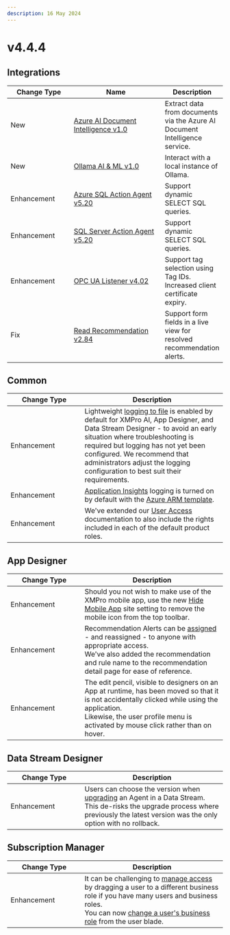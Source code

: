 ```yaml
---
description: 16 May 2024
---
```


# v4.4.4

## Integrations

<table><thead><tr><th width="155">Change Type</th><th width="250">Name</th><th>Description</th></tr></thead><tbody><tr><td>New</td><td><a href="https://xmpro.gitbook.io/azure-ai-document-intelligence/">Azure AI Document Intelligence v1.0</a></td><td>Extract data from documents via the Azure AI Document Intelligence service.</td></tr><tr><td>New</td><td><a href="https://xmpro.gitbook.io/ollama/">Ollama AI &#x26; ML v1.0</a></td><td>Interact with a local instance of Ollama.</td></tr><tr><td>Enhancement</td><td><a href="https://xmpro.gitbook.io/azure-sql#v5.20-16-apr-2024">Azure SQL Action Agent v5.20</a></td><td>Support dynamic SELECT SQL queries.</td></tr><tr><td>Enhancement</td><td><a href="https://xmpro.gitbook.io/sql-server#v5.20-16-apr-2024">SQL Server Action Agent v5.20</a></td><td>Support dynamic SELECT SQL queries.</td></tr><tr><td>Enhancement</td><td><a href="https://xmpro.gitbook.io/opc-ua/">OPC UA Listener v4.02</a></td><td>Support tag selection using Tag IDs.<br>Increased client certificate expiry.</td></tr><tr><td>Fix</td><td><a href="https://xmpro.gitbook.io/read-recommendation/">Read Recommendation v2.84</a></td><td>Support form fields in a live view for resolved recommendation alerts.</td></tr></tbody></table>

## Common

<table><thead><tr><th width="157">Change Type</th><th>Description</th></tr></thead><tbody><tr><td>Enhancement</td><td>Lightweight <a href="../installation/3.-complete-installation/configure-logging-optional.md#other-xmpro-products">logging to file</a> is enabled by default for XMPro AI, App Designer, and Data Stream Designer - to avoid an early situation where troubleshooting is required but logging has not yet been configured. We recommend that administrators adjust the logging configuration to best suit their requirements.</td></tr><tr><td>Enhancement</td><td><a href="../installation/3.-complete-installation/configure-logging-optional.md#application-insights">Application Insights</a> logging is turned on by default with the <a href="../installation/2.-deployment/azure.md#install">Azure ARM template</a>.</td></tr><tr><td>Enhancement</td><td>We've extended our <a href="../administration/subscriptions-admin/manage-user-access.md#data-stream-designer-rights">User Access</a> documentation to also include the rights included in each of the default product roles.</td></tr></tbody></table>

## App Designer

<table><thead><tr><th width="157">Change Type</th><th>Description</th></tr></thead><tbody><tr><td>Enhancement</td><td>Should you not wish to make use of the XMPro mobile app, use the new <a href="../how-tos/manage-site-settings.md#hide-mobile-app">Hide Mobile App</a> site setting to remove the mobile icon from the top toolbar.</td></tr><tr><td>Enhancement</td><td>Recommendation Alerts can be <a href="../concepts/recommendation/recommendation-alert.md#assign-and-reassign">assigned</a> - and reassigned - to anyone with appropriate access.<br>We've also added the recommendation and rule name to the recommendation detail page for ease of reference.</td></tr><tr><td>Enhancement</td><td>The edit pencil, visible to designers on an App at runtime, has been moved so that it is not accidentally clicked while using the application.<br>Likewise, the user profile menu is activated by mouse click rather than on hover.</td></tr></tbody></table>

## Data Stream Designer

<table><thead><tr><th width="157">Change Type</th><th>Description</th></tr></thead><tbody><tr><td>Enhancement</td><td>Users can choose the version when <a href="../how-tos/data-streams/upgrade-a-stream-object-version.md">upgrading</a> an Agent in a Data Stream.<br>This de-risks the upgrade process where previously the latest version was the only option with no rollback.</td></tr></tbody></table>

## Subscription Manager

<table><thead><tr><th width="157">Change Type</th><th>Description</th></tr></thead><tbody><tr><td>Enhancement</td><td>It can be challenging to <a href="../concepts/manage-access.md#business-roles-company-administrator">manage access</a> by dragging a user to a different business role if you have many users and business roles.<br>You can now <a href="../administration/users/business-role-for-a-user.md">change a user's business role</a> from the user blade.</td></tr></tbody></table>
